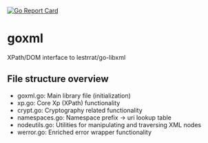 [![Go Report Card](https://goreportcard.com/badge/github.com/wayf-dk/goxml)](https://goreportcard.com/report/github.com/wayf-dk/goxml)

# goxml

XPath/DOM interface to lestrrat/go-libxml

## File structure overview

- goxml.go: Main library file (initialization)
- xp.go: Core Xp (XPath) functionality
- crypt.go: Cryptography related functionality
- namespaces.go: Namespace prefix -> uri lookup table
- nodeutils.go: Utilities for manipulating and traversing XML nodes
- werror.go: Enriched error wrapper functionality
